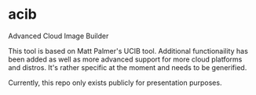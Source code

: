# acib
Advanced Cloud Image Builder

This tool is based on Matt Palmer's UCIB tool. Additional functionaility has been added as well as more advanced support for more cloud platforms and distros. It's rather specific  at the moment and needs to be generified. 

Currently, this repo only exists publicly for presentation purposes.
